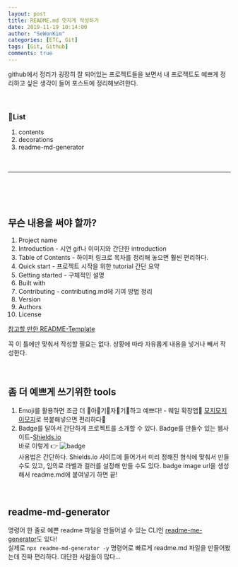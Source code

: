 ```yaml
---
layout: post
title: README.md 멋지게 작성하기
date: 2019-11-19 10:14:00
author: "SeWonKim"
categories: [ETC, Git]
tags: [Git, Github]
comments: true
---
```


github에서 정리가 굉장히 잘 되어있는 프로젝트들을 보면서 내 프로젝트도 예쁘게 정리하고 싶은 생각이 들어 포스트에 정리해보려한다.
　

　


### 🔎List 

1. contents
2. decorations
3. readme-md-generator

　

---
　

　

## 무슨 내용을 써야 할까?

1. Project name
2. Introduction - 시연 gif나 이미지와 간단한 introduction
3. Table of Contents - 하이퍼 링크로 목차를 정리해 놓으면 훨씬 편리하다.
4. Quick start - 프로젝트 시작을 위한 tutorial 간단 요약
5. Getting started - 구체적인 설명
6. Built with
7. Contributing - contributing.md에 기여 방법 정리
8. Version
9. Authors
10. License


[참고할 만한 README-Template](https://gist.github.com/PurpleBooth/109311bb0361f32d87a2)


꼭 이 틀에만 맞춰서 작성할 필요는 없다. 상황에 따라 자유롭게 내용을 넣거나 빼서 작성한다.


　
　
## 좀 더 예쁘게 쓰기위한 tools
1. Emoji를 활용하면 조금 더 🌸아🌺기🌹자🌷기🌺하고 예쁘다! - 웨일 확장앱🐋 [모지모지 이모지](https://store.whale.naver.com/detail/ilglkcbgchmaadclmokfkcdmnanniakn)로 복붙해넣으면 편리하다💙
2. Badge를 달아서 간단하게 프로젝트를 소개할 수 있다. Badge를 만들수 있는 웹사이트-[Shields.io](https://shields.io/)        
바로 이렇게 👉 ![badge](https://img.shields.io/badge/like-this-ff96b4)      
사용법은 간단하다. Shields.io 사이트에 들어가서 미리 정해진 형식에 맞춰서 만들 수도 있고, 임의로 라벨과 컬러를 설정해 만들 수도 있다. badge image url을 생성해서 readme.md에 붙여넣기 하면 끝!


　
　
## readme-md-generator
명령어 한 줄로 예쁜 readme 파일을 만들어낼 수 있는 CLI인 [readme-me-generator](https://github.com/kefranabg/readme-md-generator)도 있다!     
실제로 `npx readme-md-generator -y` 명령어로 빠르게 readme.md 파일을 만들어봤는데 진짜 편리하다. 대단한 사람들이 많다...
